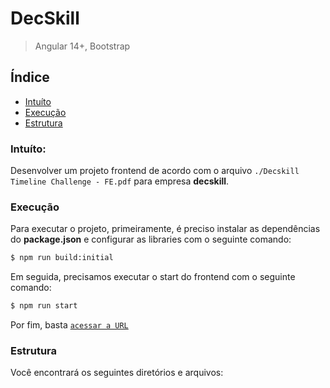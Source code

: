 # DecSkill

> Angular 14+, Bootstrap

## Índice
* [Intuíto](#intuito)
* [Execução](#execucao)
* [Estrutura](#estrutura)

### Intuíto:
Desenvolver um projeto frontend de acordo com o arquivo `./Decskill Timeline Challenge - FE.pdf` para empresa **decskill**.

### Execução
Para executar o projeto, primeiramente, é preciso instalar as dependências do **package.json** e configurar as libraries com o seguinte comando:
```Bash
$ npm run build:initial
```

Em seguida, precisamos executar o start do frontend com o seguinte comando:
```Bash
$ npm run start
```

Por fim, basta [`acessar a URL`](http://localhost:4200/)

### Estrutura
Você encontrará os seguintes diretórios e arquivos:

```

```
